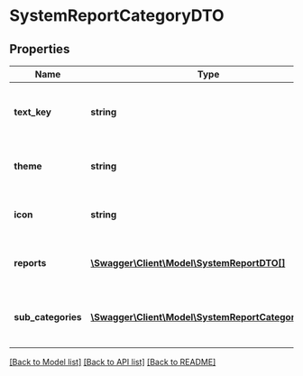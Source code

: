 # SystemReportCategoryDTO

## Properties
Name | Type | Description | Notes
------------ | ------------- | ------------- | -------------
**text_key** | **string** | The text key for the name of the report category | [optional] 
**theme** | **string** | The theme of the report category | [optional] 
**icon** | **string** | The icon for the report category | [optional] 
**reports** | [**\Swagger\Client\Model\SystemReportDTO[]**](SystemReportDTO.md) | The reports in this report category | [optional] 
**sub_categories** | [**\Swagger\Client\Model\SystemReportCategoryDTO[]**](SystemReportCategoryDTO.md) | The report categories in this report category | [optional] 

[[Back to Model list]](../README.md#documentation-for-models) [[Back to API list]](../README.md#documentation-for-api-endpoints) [[Back to README]](../README.md)


